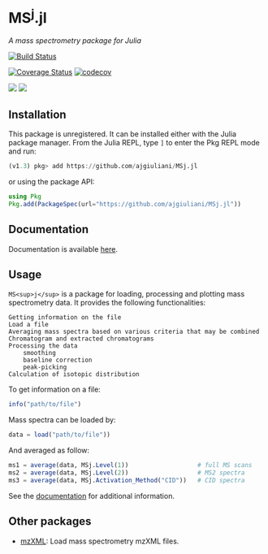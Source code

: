 # MS<sup>j</sup>.jl

*A mass spectrometry package for Julia*

[![Build Status](https://travis-ci.org/ajgiuliani/MSj.jl.svg?branch=master)](https://travis-ci.org/ajgiuliani/MSj.jl)

[![Coverage Status](https://coveralls.io/repos/github/ajgiuliani/MSj.jl/badge.svg?branch=master)](https://coveralls.io/github/ajgiuliani/MSj.jl?branch=master)
[![codecov](https://codecov.io/gh/ajgiuliani/MSj.jl/branch/master/graph/badge.svg)](https://codecov.io/gh/ajgiuliani/MSj.jl)

[![](https://img.shields.io/badge/docs-stable-blue.svg)](https://ajgiuliani.github.io/MSj.jl/stable)
[![](https://img.shields.io/badge/docs-dev-blue.svg)](https://ajgiuliani.github.io/MSj.jl/dev/)



## Installation
This package is unregistered. It can be installed either with the Julia package manager.
From the Julia REPL, type `]` to enter the Pkg REPL mode and run:
```julia
(v1.3) pkg> add https://github.com/ajgiuliani/MSj.jl
```
or using the package API:

```julia
using Pkg
Pkg.add(PackageSpec(url="https://github.com/ajgiuliani/MSj.jl"))
```

## Documentation
Documentation is available [here](https://ajgiuliani.github.io/MSj.jl/stable).


## Usage
`MS<sup>j</sup>` is a package for loading, processing and plotting mass spectrometry data. It provides the following functionalities:

    Getting information on the file
    Load a file
    Averaging mass spectra based on various criteria that may be combined
    Chromatogram and extracted chromatograms
    Processing the data
        smoothing
        baseline correction
        peak-picking
    Calculation of isotopic distribution

To get information on a file:
```julia
info("path/to/file")
```

Mass spectra can be loaded by:
```julia
data = load("path/to/file"))
```

And averaged as follow:
```julia
ms1 = average(data, MSj.Level(1))                   # full MS scans
ms2 = average(data, MSj.Level(2))                   # MS2 spectra
ms3 = average(data, MSj.Activation_Method("CID"))   # CID spectra
```

See the [documentation](https://ajgiuliani.github.io/MSj.jl/stable) for additional information.


## Other packages
* [mzXML](https://github.com/timholy/mzXML.jl): Load mass spectrometry mzXML files.
